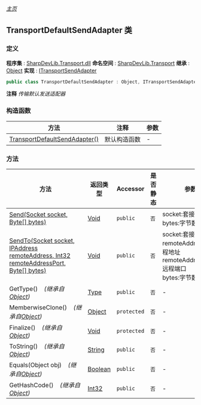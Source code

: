###### [主页](./Index.md "主页")
## TransportDefaultSendAdapter 类
### 定义
**程序集** : [SharpDevLib.Transport.dll](./SharpDevLib.Transport.assembly.md "SharpDevLib.Transport.dll")
**命名空间** : [SharpDevLib.Transport](./SharpDevLib.Transport.namespace.md "SharpDevLib.Transport")
**继承** : [Object](https://learn.microsoft.com/en-us/dotnet/api/system.object "Object")
**实现** : [ITransportSendAdapter](./SharpDevLib.Transport.ITransportSendAdapter.md "ITransportSendAdapter")
``` csharp
public class TransportDefaultSendAdapter : Object, ITransportSendAdapter
```
**注释**
*传输默认发送适配器*

### 构造函数
|方法|注释|参数|
|---|---|---|
|[TransportDefaultSendAdapter()](./SharpDevLib.Transport.TransportDefaultSendAdapter.ctor.md "TransportDefaultSendAdapter()")|默认构造函数|-|

### 方法
|方法|返回类型|Accessor|是否静态|参数|
|---|---|---|---|---|
|[Send(Socket socket, Byte[] bytes)](./SharpDevLib.Transport.TransportDefaultSendAdapter.Send.Socket.Byte.md "Send(Socket socket, Byte[] bytes)")|[Void](https://learn.microsoft.com/en-us/dotnet/api/system.void "Void")|`public`|`否`|socket:套接字<br>bytes:字节数组|
|[SendTo(Socket socket, IPAddress remoteAddress, Int32 remoteAddressPort, Byte[] bytes)](./SharpDevLib.Transport.TransportDefaultSendAdapter.SendTo.Socket.IPAddress.Int32.Byte.md "SendTo(Socket socket, IPAddress remoteAddress, Int32 remoteAddressPort, Byte[] bytes)")|[Void](https://learn.microsoft.com/en-us/dotnet/api/system.void "Void")|`public`|`否`|socket:套接字<br>remoteAddress:远程地址<br>remoteAddressPort:远程端口<br>bytes:字节数组|
|GetType()&nbsp;&nbsp;&nbsp;&nbsp;*(继承自[Object](https://learn.microsoft.com/en-us/dotnet/api/system.object "Object"))*|[Type](https://learn.microsoft.com/en-us/dotnet/api/system.type "Type")|`public`|`否`|-|
|MemberwiseClone()&nbsp;&nbsp;&nbsp;&nbsp;*(继承自[Object](https://learn.microsoft.com/en-us/dotnet/api/system.object "Object"))*|[Object](https://learn.microsoft.com/en-us/dotnet/api/system.object "Object")|`protected`|`否`|-|
|Finalize()&nbsp;&nbsp;&nbsp;&nbsp;*(继承自[Object](https://learn.microsoft.com/en-us/dotnet/api/system.object "Object"))*|[Void](https://learn.microsoft.com/en-us/dotnet/api/system.void "Void")|`protected`|`否`|-|
|ToString()&nbsp;&nbsp;&nbsp;&nbsp;*(继承自[Object](https://learn.microsoft.com/en-us/dotnet/api/system.object "Object"))*|[String](https://learn.microsoft.com/en-us/dotnet/api/system.string "String")|`public`|`否`|-|
|Equals(Object obj)&nbsp;&nbsp;&nbsp;&nbsp;*(继承自[Object](https://learn.microsoft.com/en-us/dotnet/api/system.object "Object"))*|[Boolean](https://learn.microsoft.com/en-us/dotnet/api/system.boolean "Boolean")|`public`|`否`|-|
|GetHashCode()&nbsp;&nbsp;&nbsp;&nbsp;*(继承自[Object](https://learn.microsoft.com/en-us/dotnet/api/system.object "Object"))*|[Int32](https://learn.microsoft.com/en-us/dotnet/api/system.int32 "Int32")|`public`|`否`|-|

